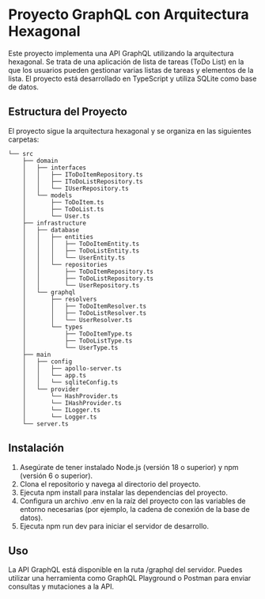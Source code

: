 # Proyecto GraphQL con Arquitectura Hexagonal
Este proyecto implementa una API GraphQL utilizando la arquitectura hexagonal. Se trata de una aplicación de lista de tareas (ToDo List) en la que los usuarios pueden gestionar varias listas de tareas y elementos de la lista. El proyecto está desarrollado en TypeScript y utiliza SQLite como base de datos.

## Estructura del Proyecto
El proyecto sigue la arquitectura hexagonal y se organiza en las siguientes carpetas:

```css.
└── src
    ├── domain
    │   ├── interfaces
    │   │   ├── IToDoItemRepository.ts
    │   │   ├── IToDoListRepository.ts
    │   │   └── IUserRepository.ts
    │   └── models
    │       ├── ToDoItem.ts
    │       ├── ToDoList.ts
    │       └── User.ts
    ├── infrastructure
    │   ├── database
    │   │   ├── entities
    │   │   │   ├── ToDoItemEntity.ts
    │   │   │   ├── ToDoListEntity.ts
    │   │   │   └── UserEntity.ts
    │   │   └── repositories
    │   │       ├── ToDoItemRepository.ts
    │   │       ├── ToDoListRepository.ts
    │   │       └── UserRepository.ts
    │   └── graphql
    │       ├── resolvers
    │       │   ├── ToDoItemResolver.ts
    │       │   ├── ToDoListResolver.ts
    │       │   └── UserResolver.ts
    │       └── types
    │           ├── ToDoItemType.ts
    │           ├── ToDoListType.ts
    │           └── UserType.ts
    ├── main
    │   ├── config
    │   │   ├── apollo-server.ts
    │   │   └── app.ts
    │   │   └── sqliteConfig.ts
    │   └── provider
    │       └── HashProvider.ts
    │       └── IHashProvider.ts
    │       └── ILogger.ts
    │       └── Logger.ts
    └── server.ts

```


## Instalación
1. Asegúrate de tener instalado Node.js (versión 18 o superior) y npm (versión 6 o superior).
2. Clona el repositorio y navega al directorio del proyecto.
3. Ejecuta npm install para instalar las dependencias del proyecto.
4. Configura un archivo .env en la raíz del proyecto con las variables de entorno necesarias (por ejemplo, la cadena de conexión de la base de datos).
5. Ejecuta npm run dev para iniciar el servidor de desarrollo.

## Uso
La API GraphQL está disponible en la ruta /graphql del servidor. Puedes utilizar una herramienta como GraphQL Playground o Postman para enviar consultas y mutaciones a la API.
